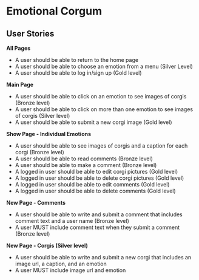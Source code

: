 # Emotional Corgum

## User Stories

**All Pages**
* A user should be able to return to the home page
* A user should be able to choose an emotion from a menu (Silver Level)
* A user should be able to log in/sign up (Gold level)

**Main Page**
* A user should be able to click on an emotion to see images of corgis (Bronze level)
* A user should be able to click on more than one emotion to see images of corgis (Silver level)
* A user should be able to submit a new corgi image (Gold level)

**Show Page - Individual Emotions**
* A user should be able to see images of corgis and a caption for each corgi (Bronze level)
* A user should be able to read comments (Bronze level)
* A user should be able to make a comment (Bronze level)
* A logged in user should be able to edit corgi pictures (Gold level)
* A logged in user should be able to delete corgi pictures (Gold level)
* A logged in user should be able to edit comments (Gold level)
* A logged in user should be able to delete comments (Gold level)

**New Page - Comments**
* A user should be able to write and submit a comment that includes comment text and a user name (Bronze level)
* A user MUST include comment text when they submit a comment (Bronze level)

**New Page - Corgis (Silver level)**
* A user should be able to write and submit a new corgi that includes an image url, a caption, and an emotion
* A user MUST include image url and emotion
